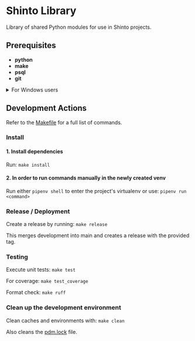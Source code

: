 # Shinto Library

Library of shared Python modules for use in Shinto projects.

## Prerequisites

- **python**
- **make**
- **psql**
- **git**

<details>
<summary>For Windows users</summary>

Make sure the commandline tools are added to your system's environment variables `PATH`.

Required paths (might be different depending on your installation/location):

```markdown
# Python

%USERPROFILE%\AppData\Local\Programs\Python\Python312
%USERPROFILE%\AppData\Local\Programs\Python\Python312\Scripts

# Make

C:\Program Files (x86)\GnuWin32\bin

# psql

C:\Program Files\PostgreSQL\16\bin

# Git

C:\Program Files\Git\bin
C:\Program Files\Git\cmd
```

</details>

## Development Actions

Refer to the [Makefile](./Makefile) for a full list of commands.

### Install

#### 1. Install dependencies

Run: `make install`

#### 2. In order to run commands manually in the newly created venv

Run either `pipenv shell` to enter the project's virtualenv or use: `pipenv run <command>`

### Release / Deployment

Create a release by running: `make release`

This merges development into main and creates a release with the provided tag.

### Testing

Execute unit tests: `make test`

For coverage: `make test_coverage`

Format check: `make ruff`

### Clean up the development environment

Clean caches and environments with: `make clean`

Also cleans the [pdm.lock](./pdm.lock) file.

